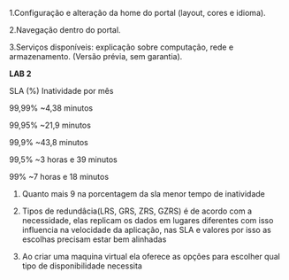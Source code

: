 1.Configuração e alteração da home do portal (layout, cores e idioma).

2.Navegação dentro do portal.

3.Serviços disponíveis: explicação sobre computação, rede e armazenamento. (Versão prévia, sem garantia).


**LAB 2**

SLA (%)	Inatividade por mês

99,99%	~4,38 minutos

99,95%	~21,9 minutos

99,9%	~43,8 minutos

99,5%	~3 horas e 39 minutos

99%	~7 horas e 18 minutos

1. Quanto mais 9 na porcentagem da sla menor tempo de inatividade

2. Tipos de redundâcia(LRS, GRS, ZRS, GZRS) é de acordo com a necessidade, elas replicam os dados em lugares diferentes com isso influencia na velocidade da aplicação, nas SLA e valores por isso as escolhas precisam estar bem alinhadas

3. Ao criar uma maquina virtual ela oferece as opçôes para escolher qual tipo de disponibilidade necessita
